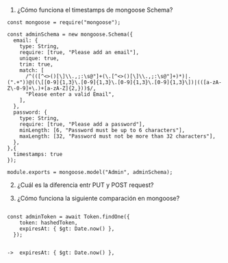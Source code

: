 1. ¿Cómo funciona el timestamps de mongoose Schema?

```
const mongoose = require("mongoose");

const adminSchema = new mongoose.Schema({
  email: {
    type: String,
    require: [true, "Please add an email"],
    unique: true,
    trim: true,
    match: [
      /^(([^<>()[\]\\.,;:\s@"]+(\.[^<>()[\]\\.,;:\s@"]+)*)|.(".+"))@((\[[0-9]{1,3}\.[0-9]{1,3}\.[0-9]{1,3}\.[0-9]{1,3}\])|(([a-zA-Z\-0-9]+\.)+[a-zA-Z]{2,}))$/,
      "Please enter a valid Email",
    ],
  },
  password: {
    type: String,
    require: [true, "Please add a password"],
    minLength: [6, "Password must be up to 6 characters"],
    maxLength: [32, "Password must not be more than 32 characters"],
  },
},{
  timestamps: true
});

module.exports = mongoose.model("Admin", adminSchema);

```

2. ¿Cuál es la diferencia entr PUT y POST request?

3. ¿Cómo funciona la siguiente comparación en mongoose?

```

const adminToken = await Token.findOne({
    token: hashedToken,
    expiresAt: { $gt: Date.now() },
  });


->  expiresAt: { $gt: Date.now() },

```
